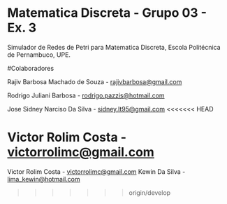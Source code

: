 # Matematica Discreta - Grupo 03 - Ex. 3
Simulador de Redes de Petri para Matematica Discreta, Escola Politécnica de Pernambuco, UPE.

#Colaboradores

Rajiv Barbosa Machado de Souza - <rajivbarbosa@gmail.com>

Rodrigo Juliani Barbosa - <rodrigo.pazzis@hotmail.com>

Jose Sidney Narciso Da Silva - <sidney.lt95@gmail.com>
<<<<<<< HEAD

Victor Rolim Costa - <victorrolimc@gmail.com>
=======
Victor Rolim Costa - <victorrolimc@gmail.com>
Kewin Da Silva - <lima_kewin@hotmail.com>
>>>>>>> origin/develop

